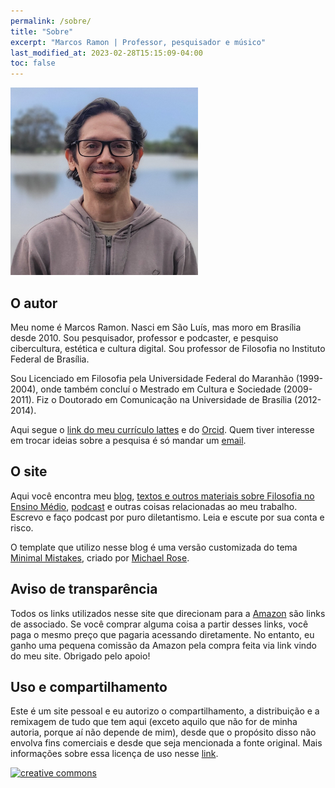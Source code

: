 ```yaml
---
permalink: /sobre/
title: "Sobre"
excerpt: "Marcos Ramon | Professor, pesquisador e músico"
last_modified_at: 2023-02-28T15:15:09-04:00
toc: false
---
```


<img src="/assets/images/tolis2023.jpg" width="300" height="300">

## O autor

Meu nome é Marcos Ramon. Nasci em São Luís, mas moro em Brasília desde 2010. Sou pesquisador, professor e podcaster, e pesquiso cibercultura, estética e cultura digital. Sou professor de Filosofia no Instituto Federal de Brasília.

Sou Licenciado em Filosofia pela Universidade Federal do Maranhão (1999-2004), onde também concluí o Mestrado em Cultura e Sociedade (2009-2011). Fiz o Doutorado em Comunicação na Universidade de Brasília (2012-2014). 

Aqui segue o [link do meu currículo lattes](http://lattes.cnpq.br/9538072103558772) e do [Orcid](https://orcid.org/0000-0002-8720-8706). Quem tiver interesse em trocar ideias sobre a pesquisa é só mandar um [email](mailto:contato@marcosramon.net). 

## O site

Aqui você encontra meu [blog](https://marcosramon.net/blog), [textos e outros materiais sobre Filosofia no Ensino Médio](https://marcosramon.net/filosofia), [podcast](https://marcosramon.net/ficcoes/) e outras coisas relacionadas ao meu trabalho. Escrevo e faço podcast por puro diletantismo. Leia e escute por sua conta e risco.

O template que utilizo nesse blog é uma versão customizada do tema [Minimal Mistakes](https://github.com/mmistakes/minimal-mistakes), criado por [Michael Rose](https://mademistakes.com/).

## Aviso de transparência

Todos os links utilizados nesse site que direcionam para a [Amazon](https://amzn.to/2WsZMV7) são links de associado. Se você comprar alguma coisa a partir desses links, você paga o mesmo preço que pagaria acessando diretamente. No entanto, eu ganho uma pequena comissão da Amazon pela compra feita via link vindo do meu site. Obrigado pelo apoio!
             
## Uso e compartilhamento

Este é um site pessoal e eu autorizo o compartilhamento, a distribuição e a remixagem de tudo que tem aqui (exceto aquilo que não for de minha autoria, porque aí não depende de mim), desde que o propósito disso não envolva fins comerciais e desde que seja mencionada a fonte original. Mais informações sobre essa licença de uso nesse [link](http://creativecommons.org/licenses/by-nc-sa/3.0/br/).
     
[![creative commons](http://i.creativecommons.org/l/by-nc-sa/3.0/br/88x31.png)](http://creativecommons.org/licenses/by-nc-sa/3.0/br/)
